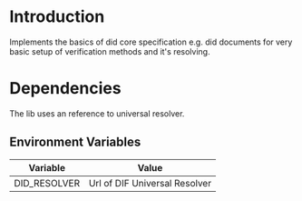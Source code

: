 # Introduction

Implements the basics of did core specification e.g. did documents for very basic setup of verification methods and it's resolving.

# Dependencies 

The lib uses an reference to universal resolver. 

## Environment Variables

|Variable|Value|
|--------|-----|
|DID_RESOLVER| Url of DIF Universal Resolver |
